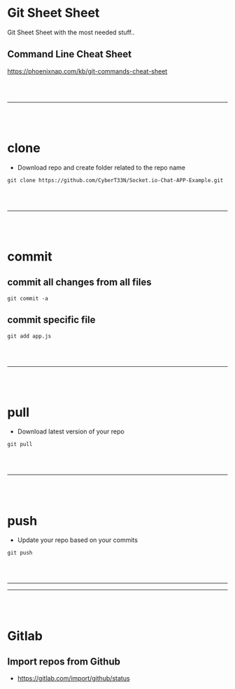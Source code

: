 # Git Sheet Sheet
Git Sheet Sheet with the most needed stuff..


## Command Line Cheat Sheet
https://phoenixnap.com/kb/git-commands-cheat-sheet

<br><br>
______________________________________________________
<br><br>


# clone
- Download repo and create folder related to the repo name
```
git clone https://github.com/CyberT33N/Socket.io-Chat-APP-Example.git
```

<br><br>
______________________________________________________
<br><br>


# commit

## commit all changes from all files
```
git commit -a
```

## commit specific file
```
git add app.js
```


<br><br>
______________________________________________________
<br><br>


# pull
- Download latest version of your repo
```
git pull
```



<br><br>
______________________________________________________
<br><br>


# push
- Update your repo based on your commits
```
git push
```


<br><br>
______________________________________________________
______________________________________________________
<br><br>



# Gitlab

## Import repos from Github
- https://gitlab.com/import/github/status
